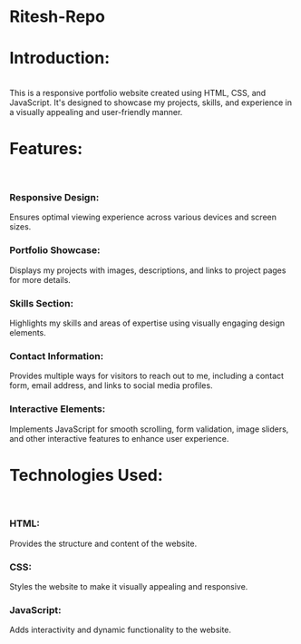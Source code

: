 # Ritesh-Repo
<h1>Introduction:</h1> <br>
This is a responsive portfolio website created using HTML, CSS, and JavaScript. It's designed to showcase my projects, skills, and experience in a visually appealing and user-friendly manner.
<br>
<h1>Features:</h1><br>
<h3>Responsive Design:</h3> Ensures optimal viewing experience across various devices and screen sizes.
<h3>Portfolio Showcase:</h3> Displays my projects with images, descriptions, and links to project pages for more details.
<h3>Skills Section:</h3> Highlights my skills and areas of expertise using visually engaging design elements.
<h3>Contact Information:</h3> Provides multiple ways for visitors to reach out to me, including a contact form, email address, and links to social media profiles.
<h3>Interactive Elements:</h3> Implements JavaScript for smooth scrolling, form validation, image sliders, and other interactive features to enhance user experience.
<h1>Technologies Used:</h1><br>
<h3>HTML:</h3> Provides the structure and content of the website.<br>
<h3>CSS:</h3> Styles the website to make it visually appealing and responsive.<br>
<h3>JavaScript:</h3> Adds interactivity and dynamic functionality to the website.<br>
